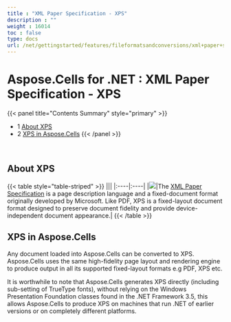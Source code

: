 ```yaml
---
title : "XML Paper Specification - XPS" 
description : "" 
weight : 16014 
toc : false
type: docs
url: /net/gettingstarted/features/fileformatsandconversions/xml+paper+specification+-+xps/
---
```


# Aspose.Cells for .NET : XML Paper Specification - XPS


{{< panel title="Contents Summary" style="primary" >}}
*   1 [About XPS](#about-xps)
*   2 [XPS in Aspose.Cells](#xps-in-aspose.cells)
{{< /panel >}}
 

 

## About XPS

{{< table style="table-striped" >}}
|||
|:----|:----|
|![](https://docs2.aspose.com/cells/net/attachments/5018340/5114740.png)|The [XML Paper Specification](http://en.wikipedia.org/wiki/XML_Paper_Specification) is a page description language and a fixed-document format originally developed by Microsoft. Like PDF, XPS is a fixed-layout document format designed to preserve document fidelity and provide device-independent document appearance.|
{{< /table >}}

## XPS in Aspose.Cells

Any document loaded into Aspose.Cells can be converted to XPS. Aspose.Cells uses the same high-fidelity page layout and rendering engine to produce output in all its supported fixed-layout formats e.g PDF, XPS etc.

It is worthwhile to note that Aspose.Cells generates XPS directly (including sub-setting of TrueType fonts), without relying on the Windows Presentation Foundation classes found in the .NET Framework 3.5, this allows Aspose.Cells to produce XPS on machines that run .NET of earlier versions or on completely different platforms.

